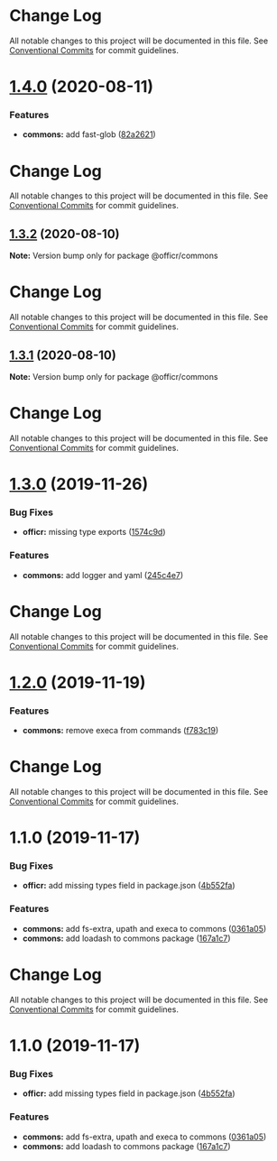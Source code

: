 # Change Log

All notable changes to this project will be documented in this file. See
[Conventional Commits](https://conventionalcommits.org) for commit guidelines.

# [1.4.0](https://github.com/stasson/officr/compare/@officr/commons@1.3.2...@officr/commons@1.4.0) (2020-08-11)

### Features

- **commons:** add fast-glob
  ([82a2621](https://github.com/stasson/officr/commit/82a2621f98ccc5e97a23e9561862bd804b085c99))

# Change Log

All notable changes to this project will be documented in this file. See
[Conventional Commits](https://conventionalcommits.org) for commit guidelines.

## [1.3.2](https://github.com/stasson/officr/compare/@officr/commons@1.3.1...@officr/commons@1.3.2) (2020-08-10)

**Note:** Version bump only for package @officr/commons

# Change Log

All notable changes to this project will be documented in this file. See
[Conventional Commits](https://conventionalcommits.org) for commit guidelines.

## [1.3.1](https://github.com/stasson/officr/compare/@officr/commons@1.3.0...@officr/commons@1.3.1) (2020-08-10)

**Note:** Version bump only for package @officr/commons

# Change Log

All notable changes to this project will be documented in this file. See
[Conventional Commits](https://conventionalcommits.org) for commit guidelines.

# [1.3.0](https://github.com/stasson/officr/compare/@officr/commons@1.2.0...@officr/commons@1.3.0) (2019-11-26)

### Bug Fixes

- **officr:** missing type exports
  ([1574c9d](https://github.com/stasson/officr/commit/1574c9d6a39952631bd536d0e835b232fc516531))

### Features

- **commons:** add logger and yaml
  ([245c4e7](https://github.com/stasson/officr/commit/245c4e7ba78d0298f42bf0ec28315e85320d4e59))

# Change Log

All notable changes to this project will be documented in this file. See
[Conventional Commits](https://conventionalcommits.org) for commit guidelines.

# [1.2.0](https://github.com/stasson/officr/compare/@officr/commons@1.1.0...@officr/commons@1.2.0) (2019-11-19)

### Features

- **commons:** remove execa from commands
  ([f783c19](https://github.com/stasson/officr/commit/f783c19a82b9e2e23b472517fb48902e2e6db0a1))

# Change Log

All notable changes to this project will be documented in this file. See
[Conventional Commits](https://conventionalcommits.org) for commit guidelines.

# 1.1.0 (2019-11-17)

### Bug Fixes

- **officr:** add missing types field in package.json
  ([4b552fa](https://github.com/stasson/officr/commit/4b552fa7743084e984c6a74a8da21bd2e5528224))

### Features

- **commons:** add fs-extra, upath and execa to commons
  ([0361a05](https://github.com/stasson/officr/commit/0361a0512c641b61e8f6f618fefe84a5bd3deced))
- **commons:** add loadash to commons package
  ([167a1c7](https://github.com/stasson/officr/commit/167a1c712fc1f970277b16b927f69c2fe6878327))

# Change Log

All notable changes to this project will be documented in this file. See
[Conventional Commits](https://conventionalcommits.org) for commit guidelines.

# 1.1.0 (2019-11-17)

### Bug Fixes

- **officr:** add missing types field in package.json
  ([4b552fa](https://github.com/stasson/officr/commit/4b552fa7743084e984c6a74a8da21bd2e5528224))

### Features

- **commons:** add fs-extra, upath and execa to commons
  ([0361a05](https://github.com/stasson/officr/commit/0361a0512c641b61e8f6f618fefe84a5bd3deced))
- **commons:** add loadash to commons package
  ([167a1c7](https://github.com/stasson/officr/commit/167a1c712fc1f970277b16b927f69c2fe6878327))
